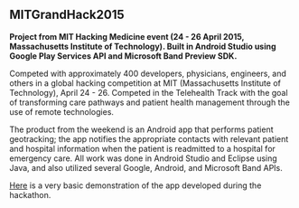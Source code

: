 ## MITGrandHack2015

**Project from MIT Hacking Medicine event (24 - 26 April 2015, Massachusetts Institute of Technology). Built in Android Studio using Google Play Services API and Microsoft Band Preview SDK.**

Competed with approximately 400 developers, physicians, engineers, and others in a global hacking competition at MIT (Massachusetts Institute of Technology), April 24 - 26. Competed in the Telehealth Track with the goal of transforming care pathways and patient health management through the use of remote technologies.

The product from the weekend is an Android app that performs patient geotracking; the app notifies the appropriate contacts with relevant patient and hospital information when the patient is readmitted to a hospital for emergency care. All work was done in Android Studio and Eclipse using Java, and also utilized several Google, Android, and Microsoft Band APIs.

[Here](https://www.youtube.com/watch?v=xbK6Jc-h03o) is a very basic demonstration of the app developed during the hackathon.
